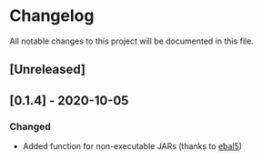 # Changelog

All notable changes to this project will be documented in this file.

## [Unreleased]

## [0.1.4] - 2020-10-05

### Changed

- Added function for non-executable JARs (thanks to [ebal5](https://github.com/ebal5))
